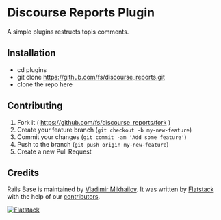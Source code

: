 # Discourse Reports Plugin

A simple plugins restructs topis comments.

## Installation

- cd plugins
- git clone https://github.com/fs/discourse_reports.git
- clone the repo here

## Contributing

1. Fork it ( https://github.com/fs/discourse_reports/fork )
2. Create your feature branch (`git checkout -b my-new-feature`)
3. Commit your changes (`git commit -am 'Add some feature'`)
4. Push to the branch (`git push origin my-new-feature`)
5. Create a new Pull Request

## Credits

Rails Base is maintained by [Vladimir Mikhailov](http://github.com/VladimirMikhailov).
It was written by [Flatstack](http://www.flatstack.com) with the help of
our
[contributors](http://github.com/fs/discourse_reports/contributors).


[![Flatstack](https://avatars0.githubusercontent.com/u/15136?v=2&s=200)](http://www.flatstack.com)
